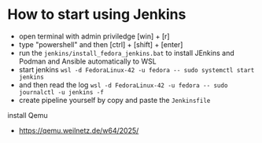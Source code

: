 # How to start using Jenkins 

- open terminal with admin priviledge [win] + [r] 
- type "powershell" and then [ctrl] + [shift] + [enter]
- run the `jenkins/install_fedora_jenkins.bat` to install JEnkins and Podman and Ansible automatically to WSL
- start jenkins `wsl -d FedoraLinux-42 -u fedora -- sudo systemctl start jenkins` 
- and then read the log `wsl -d FedoraLinux-42 -u fedora -- sudo journalctl -u jenkins -f`
- create pipeline yourself by copy and paste the `Jenkinsfile`


install Qemu
- https://qemu.weilnetz.de/w64/2025/